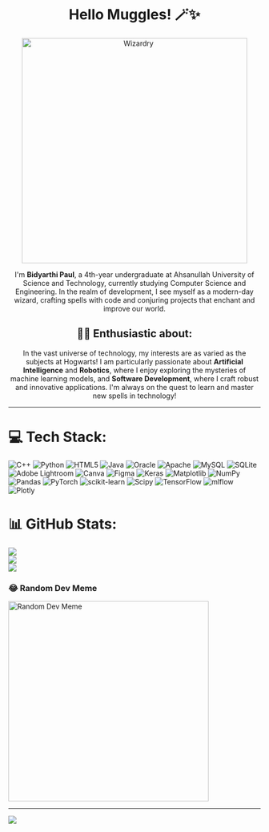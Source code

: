 <div align="center">

# Hello Muggles! 🪄✨

<img src="https://raw.githubusercontent.com/Bidyarthi404/Images/master/cfr0z3n_child_wizard_with_dark_hair_and_glasses_waves_a_wand_an_5e85ac77-f867-4fde-84ed-22aa8c214dc4.webp" width="450" alt="Wizardry">
 <!-- Replace with your favorite magical image link -->

I'm **Bidyarthi Paul**, a 4th-year undergraduate at Ahsanullah University of Science and Technology, currently studying Computer Science and Engineering. In the realm of development, I see myself as a modern-day wizard, crafting spells with code and conjuring projects that enchant and improve our world.

## 🧙‍♂️ Enthusiastic about:

In the vast universe of technology, my interests are as varied as the subjects at Hogwarts! I am particularly passionate about **Artificial Intelligence** and **Robotics**, where I enjoy exploring the mysteries of machine learning models, and **Software Development**, where I craft robust and innovative applications. I'm always on the quest to learn and master new spells in technology!

</div>

---

# 💻 Tech Stack:
![C++](https://img.shields.io/badge/c++-%2300599C.svg?style=for-the-badge&logo=c%2B%2B&logoColor=white) ![Python](https://img.shields.io/badge/python-3670A0?style=for-the-badge&logo=python&logoColor=ffdd54) ![HTML5](https://img.shields.io/badge/html5-%23E34F26.svg?style=for-the-badge&logo=html5&logoColor=white) ![Java](https://img.shields.io/badge/java-%23ED8B00.svg?style=for-the-badge&logo=openjdk&logoColor=white) ![Oracle](https://img.shields.io/badge/Oracle-F80000?style=for-the-badge&logo=oracle&logoColor=white) ![Apache](https://img.shields.io/badge/apache-%23D42029.svg?style=for-the-badge&logo=apache&logoColor=white) ![MySQL](https://img.shields.io/badge/mysql-%2300000f.svg?style=for-the-badge&logo=mysql&logoColor=white) ![SQLite](https://img.shields.io/badge/sqlite-%2307405e.svg?style=for-the-badge&logo=sqlite&logoColor=white) ![Adobe Lightroom](https://img.shields.io/badge/Adobe%20Lightroom-31A8FF.svg?style=for-the-badge&logo=Adobe%20Lightroom&logoColor=white) ![Canva](https://img.shields.io/badge/Canva-%2300C4CC.svg?style=for-the-badge&logo=Canva&logoColor=white) ![Figma](https://img.shields.io/badge/figma-%23F24E1E.svg?style=for-the-badge&logo=figma&logoColor=white) ![Keras](https://img.shields.io/badge/Keras-%23D00000.svg?style=for-the-badge&logo=Keras&logoColor=white) ![Matplotlib](https://img.shields.io/badge/Matplotlib-%23ffffff.svg?style=for-the-badge&logo=Matplotlib&logoColor=black) ![NumPy](https://img.shields.io/badge/numpy-%23013243.svg?style=for-the-badge&logo=numpy&logoColor=white) ![Pandas](https://img.shields.io/badge/pandas-%23150458.svg?style=for-the-badge&logo=pandas&logoColor=white) ![PyTorch](https://img.shields.io/badge/PyTorch-%23EE4C2C.svg?style=for-the-badge&logo=PyTorch&logoColor=white) ![scikit-learn](https://img.shields.io/badge/scikit--learn-%23F7931E.svg?style=for-the-badge&logo=scikit-learn&logoColor=white) ![Scipy](https://img.shields.io/badge/SciPy-%230C55A5.svg?style=for-the-badge&logo=scipy&logoColor=%white) ![TensorFlow](https://img.shields.io/badge/TensorFlow-%23FF6F00.svg?style=for-the-badge&logo=TensorFlow&logoColor=white) ![mlflow](https://img.shields.io/badge/mlflow-%23d9ead3.svg?style=for-the-badge&logo=numpy&logoColor=blue) ![Plotly](https://img.shields.io/badge/Plotly-%233F4F75.svg?style=for-the-badge&logo=plotly&logoColor=white)
# 📊 GitHub Stats:
![](https://github-readme-stats.vercel.app/api?username=Bidyarthi404&theme=dark&hide_border=false&include_all_commits=false&count_private=false)<br/>
![](https://github-readme-streak-stats.herokuapp.com/?user=Bidyarthi404&theme=dark&hide_border=false)<br/>
![](https://github-readme-stats.vercel.app/api/top-langs/?username=Bidyarthi404&theme=dark&hide_border=false&include_all_commits=false&count_private=false&layout=compact)


### 😂 Random Dev Meme
<img src="https://meme-api.com/gimme/programmerhumor" style="height: 400px;" alt="Random Dev Meme"/>




---
[![](https://visitcount.itsvg.in/api?id=Bidyarthi404&icon=4&color=0)](https://visitcount.itsvg.in)

<!-- Proudly created with GPRM ( https://gprm.itsvg.in ) -->
